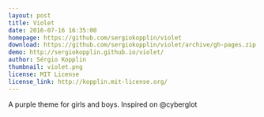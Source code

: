 ```yaml
---
layout: post
title: Violet
date: 2016-07-16 16:35:00
homepage: https://github.com/sergiokopplin/violet
download: https://github.com/sergiokopplin/violet/archive/gh-pages.zip
demo: http://sergiokopplin.github.io/violet/
author: Sérgio Kopplin
thumbnail: violet.png
license: MIT License
license_link: http://kopplin.mit-license.org/
---
```


A purple theme for girls and boys. Inspired on @cyberglot
